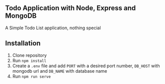 ## Todo Application with Node, Express and MongoDB

A Simple Todo List application, nothing special

## Installation
1. Clone repository
2. Run `npm install`
3. Create a `.env` file and add `PORT` with a desired port number, `DB_HOST` with mongodb url and `DB_NAME` with database name
5. Run `npm run serve`
